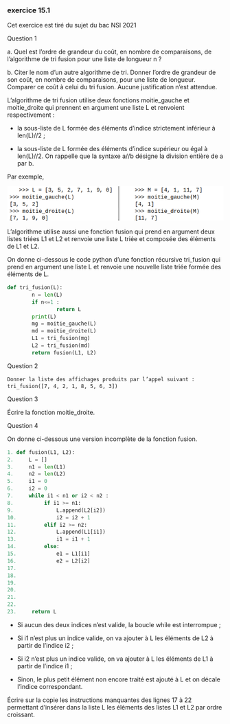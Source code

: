 ### exercice 15.1
Cet exercice est tiré du sujet du bac NSI 2021

Question 1

a. Quel est l’ordre de grandeur du coût, en nombre de comparaisons, de l’algorithme de tri fusion pour une liste de longueur n ?

b. Citer le nom d’un autre algorithme de tri. Donner l’ordre de grandeur de son coût, en nombre de comparaisons, pour une liste de longueur. Comparer ce coût à celui du tri fusion. Aucune justification n’est attendue.

L’algorithme de tri fusion utilise deux fonctions moitie_gauche et moitie_droite qui prennent en argument une liste L et renvoient respectivement :

- la sous-liste de L formée des éléments d’indice strictement inférieur à len(L)//2 ;

- la sous-liste de L formée des éléments d’indice supérieur ou égal à len(L)//2.
On rappelle que la syntaxe a//b désigne la division entière de a par b.

Par exemple,

![](img/c15e_1.png)

L’algorithme utilise aussi une fonction fusion qui prend en argument deux listes triées L1 et L2 et renvoie une liste L triée et composée des éléments de L1 et L2.

On donne ci-dessous le code python d’une fonction récursive tri_fusion qui prend en argument une liste L et renvoie une nouvelle liste triée formée des éléments de L.

```python
def tri_fusion(L):
     	n = len(L)
     	if n<=1 :
         		return L
     	print(L)
     	mg = moitie_gauche(L)
     	md = moitie_droite(L)
     	L1 = tri_fusion(mg)
     	L2 = tri_fusion(md)
     	return fusion(L1, L2)
```

Question 2

    Donner la liste des affichages produits par l’appel suivant : tri_fusion([7, 4, 2, 1, 8, 5, 6, 3]) 
    
Question 3

Écrire la fonction moitie_droite.

Question 4

On donne ci-dessous une version incomplète de la fonction fusion.

```python
1. def fusion(L1, L2):
2.     L = []
3.     n1 = len(L1)
4.     n2 = len(L2)
5.     i1 = 0
6.     i2 = 0
7.     while i1 < n1 or i2 < n2 :
8.          if i1 >= n1:
9.              L.append(L2[i2])
10.             i2 = i2 + 1
11.         elif i2 >= n2:
12.             L.append(L1[i1])
13.             i1 = i1 + 1
14.         else:
15.             e1 = L1[i1]
16.             e2 = L2[i2]
17.			
18.			
19.			
20.
21.
22.			
23.     return L
```
- Si aucun des deux indices n’est valide, la boucle while est interrompue ;

- Si i1 n’est plus un indice valide, on va ajouter à L les éléments de L2 à partir de l’indice i2 ;

- Si i2 n’est plus un indice valide, on va ajouter à L les éléments de L1 à partir de l’indice i1 ;

- Sinon, le plus petit élément non encore traité est ajouté à L et on décale l’indice correspondant.

Écrire sur la copie les instructions manquantes des lignes 17 à 22 permettant d’insérer dans la liste L les éléments des listes L1 et L2 par ordre croissant.